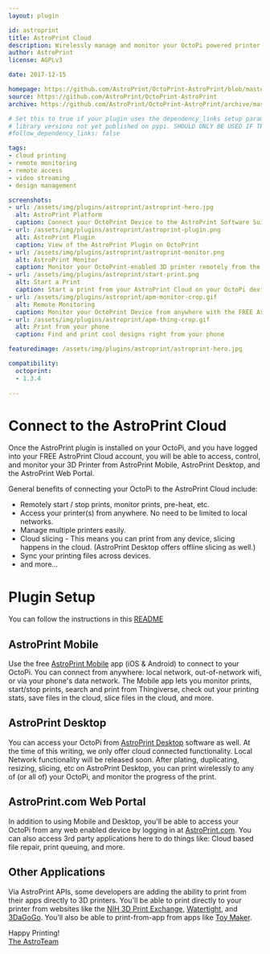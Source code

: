 ```yaml
---
layout: plugin

id: astroprint
title: AstroPrint Cloud
description: Wirelessly manage and monitor your OctoPi powered printer from the AstroPrint Platform (AP Mobile Apps, AP Desktop Software, & AP Web Portal).
author: AstroPrint
license: AGPLv3

date: 2017-12-15

homepage: https://github.com/AstroPrint/OctoPrint-AstroPrint/blob/master/README.md
source: https://github.com/AstroPrint/OctoPrint-AstroPrint
archive: https://github.com/AstroPrint/OctoPrint-AstroPrint/archive/master.zip

# Set this to true if your plugin uses the dependency_links setup parameter to include
# library versions not yet published on pypi. SHOULD ONLY BE USED IF THERE IS NO OTHER OPTION!
#follow_dependency_links: false

tags:
- cloud printing
- remote monitoring
- remote access
- video streaming
- design management

screenshots:
- url: /assets/img/plugins/astroprint/astroprint-hero.jpg
  alt: AstroPrint Platform
  caption: Connect your OctoPrint Device to the AstroPrint Software Suite
- url: /assets/img/plugins/astroprint/astroprint-plugin.png
  alt: AstroPrint Plugin
  caption: View of the AstroPrint Plugin on OctoPrint
- url: /assets/img/plugins/astroprint/astroprint-monitor.png
  alt: AstroPrint Monitor
  caption: Monitor your OctoPrint-enabled 3D printer remotely from the AstroPrint Cloud
- url: /assets/img/plugins/astroprint/start-print.png
  alt: Start a Print
  caption: Start a print from your AstroPrint Cloud on your OctoPi device
- url: /assets/img/plugins/astroprint/apm-monitor-crop.gif
  alt: Remote Monitoring
  caption: Monitor your OctoPrint Device from anywhere with the FREE AstroPrint App
- url: /assets/img/plugins/astroprint/apm-thing-crop.gif
  alt: Print from your phone
  caption: Find and print cool designs right from your phone

featuredimage: /assets/img/plugins/astroprint/astroprint-hero.jpg

compatibility:
  octoprint:
  - 1.3.4
  
---
```


# Connect to the AstroPrint Cloud

Once the AstroPrint plugin is installed on your OctoPi, and you have logged into your FREE AstroPrint Cloud account, you will be able to access, control, and monitor your 3D Printer from AstroPrint Mobile, AstroPrint Desktop, and the AstroPrint Web Portal.

General benefits of connecting your OctoPi to the AstroPrint Cloud include:

- Remotely start / stop prints, monitor prints, pre-heat, etc.
- Access your printer(s) from anywhere.  No need to be limited to local networks.
- Manage multiple printers easily.
- Cloud slicing - This means you can print from any device, slicing happens in the cloud. (AstroPrint Desktop offers offline slicing as well.)
- Sync your printing files across devices.
- and more…

# Plugin Setup

You can follow the instructions in this [README](https://github.com/AstroPrint/OctoPrint-AstroPrint/blob/master/README.md)

## AstroPrint Mobile

Use the free [AstroPrint Mobile](https://www.astroprint.com/products/p/astroprint-mobile) app (iOS & Android) to connect to your OctoPi.  You can connect from anywhere: local network, out-of-network wifi, or via your phone's data network.  The Mobile app lets you monitor prints, start/stop prints, search and print from Thingiverse, check out your printing stats, save files in the cloud, slice files in the cloud, and more.

## AstroPrint Desktop

You can access your OctoPi from [AstroPrint Desktop](https://www.astroprint.com/products/p/astroprint-desktop) software as well.  At the time of this writing, we only offer cloud connected functionality.  Local Network functionality will be released soon.  After plating, duplicating, resizing, slicing, etc on AstroPrint Desktop, you can print wirelessly to any of (or all of) your OctoPi, and monitor the progress of the print.

## AstroPrint.com Web Portal

In addition to using Mobile and Desktop, you'll be able to access your OctoPi from any web enabled device by logging in at [AstroPrint.com](https://www.astroprint.com).  You can also access 3rd party applications here to do things like:  Cloud based file repair, print queuing, and more.

## Other Applications

Via AstroPrint APIs, some developers are adding the ability to print from their apps directly to 3D printers.  You'll be able to print directly to your printer from websites like the [NIH 3D Print Exchange](https://3dprint.nih.gov/), [Watertight](https://watertight.com/), and [3DaGoGo](https://www.3dagogo.com).  You’ll also be able to print-from-app from apps like [Toy Maker](https://toymaker.astroprint.com).


Happy Printing!<br>
[The AstroTeam](https://www.astroprint.com/team)